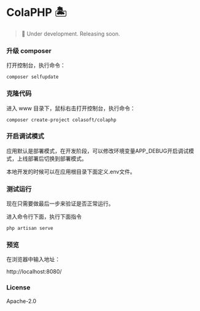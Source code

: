 # ColaPHP 🏝️

> 👷 Under development. Releasing soon.

### 升级 composer

打开控制台，执行命令：

```
composer selfupdate
```

### 克隆代码

进入 www 目录下，鼠标右击打开控制台，执行命令：

```
composer create-project colasoft/colaphp
```

### 开启调试模式

应用默认是部署模式，在开发阶段，可以修改环境变量APP_DEBUG开启调试模式，上线部署后切换到部署模式。

本地开发的时候可以在应用根目录下面定义.env文件。

### 测试运行

现在只需要做最后一步来验证是否正常运行。

进入命令行下面，执行下面指令
 
`php artisan serve`

### 预览

在浏览器中输入地址：

http://localhost:8080/

### License

Apache-2.0

